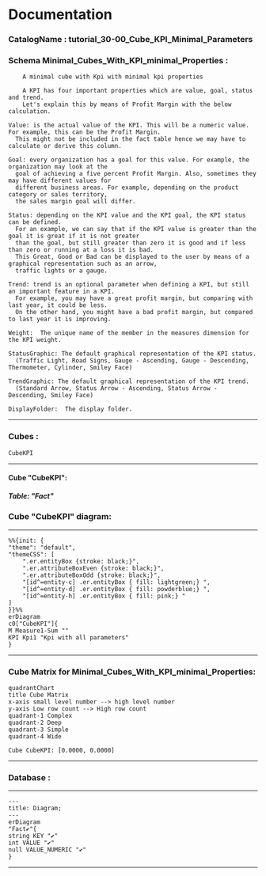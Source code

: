 # Documentation
### CatalogName : tutorial_30-00_Cube_KPI_Minimal_Parameters
### Schema Minimal_Cubes_With_KPI_minimal_Properties : 

		
		A minimal cube with Kpi with minimal kpi properties

		A KPI has four important properties which are value, goal, status and trend.
		Let's explain this by means of Profit Margin with the below calculation.

    Value: is the actual value of the KPI. This will be a numeric value. For example, this can be the Profit Margin.
      This might not be included in the fact table hence we may have to calculate or derive this column.

    Goal: every organization has a goal for this value. For example, the organization may look at the
      goal of achieving a five percent Profit Margin. Also, sometimes they may have different values for
      different business areas. For example, depending on the product category or sales territory,
      the sales margin goal will differ.

    Status: depending on the KPI value and the KPI goal, the KPI status can be defined.
      For an example, we can say that if the KPI value is greater than the goal it is great if it is not greater
      than the goal, but still greater than zero it is good and if less than zero or running at a loss it is bad.
      This Great, Good or Bad can be displayed to the user by means of a graphical representation such as an arrow,
      traffic lights or a gauge.

    Trend: trend is an optional parameter when defining a KPI, but still an important feature in a KPI.
      For example, you may have a great profit margin, but comparing with last year, it could be less.
      On the other hand, you might have a bad profit margin, but compared to last year it is improving.

    Weight:  The unique name of the member in the measures dimension for the KPI weight.

    StatusGraphic: The default graphical representation of the KPI status.
      (Traffic Light, Road Signs, Gauge - Ascending, Gauge - Descending, Thermometer, Cylinder, Smiley Face)

    TrendGraphic: The default graphical representation of the KPI trend.
      (Standard Arrow, Status Arrow - Ascending, Status Arrow - Descending, Smiley Face)

    DisplayFolder:  The display folder.

		
  
---
### Cubes :

    CubeKPI

---
#### Cube "CubeKPI":

    

##### Table: "Fact"

### Cube "CubeKPI" diagram:

---

```mermaid
%%{init: {
"theme": "default",
"themeCSS": [
    ".er.entityBox {stroke: black;}",
    ".er.attributeBoxEven {stroke: black;}",
    ".er.attributeBoxOdd {stroke: black;}",
    "[id^=entity-c] .er.entityBox { fill: lightgreen;} ",
    "[id^=entity-d] .er.entityBox { fill: powderblue;} ",
    "[id^=entity-h] .er.entityBox { fill: pink;} "
]
}}%%
erDiagram
c0["CubeKPI"]{
M Measure1-Sum ""
KPI Kpi1 "Kpi with all parameters"
}
```
---
### Cube Matrix for Minimal_Cubes_With_KPI_minimal_Properties:
```mermaid
quadrantChart
title Cube Matrix
x-axis small level number --> high level number
y-axis Low row count --> High row count
quadrant-1 Complex
quadrant-2 Deep
quadrant-3 Simple
quadrant-4 Wide

Cube CubeKPI: [0.0000, 0.0000]
```
---
### Database :
---
```mermaid
---
title: Diagram;
---
erDiagram
"Fact✔"{
string KEY "✔"
int VALUE "✔"
null VALUE_NUMERIC "✔"
}

```
---
